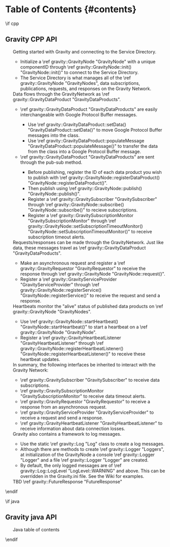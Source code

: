 # Table of Contents        {#contents}
\if cpp
## Gravity CPP API 

<ul style="list-style-type: none;"> 
  <li> Getting started with Gravity and connecting to the Service Directory. </li>
  <ul>
  <li> Initialize a \ref gravity::GravityNode "GravityNode" with a unique componentID through \ref gravity::GravityNode::init() "GravityNode::init()" to connect to the Service Directory.</li>
  <li> The Service Directory is what manages all of the \ref gravity::GravityNode "GravityNodes", data subscriptions, publications, requests, and responses on the Gravity Network. </li>
  </ul>

  <li> Data flows through the GravityNetwork as \ref gravity::GravityDataProduct "GravityDataProducts". </li>
  <ul> 
  <li> \ref gravity::GravityDataProduct "GravityDataProducts" are easily interchangeable with Google Protocol Buffer messages. </li>
  <ul> 
  <li> Use \ref gravity::GravityDataProduct::setData() "GravityDataProduct::setData()" to move Google Protocol Buffer messages into the class. </li>
  <li> Use \ref gravity::GravityDataProduct::populateMessage "GravityDataProduct::populateMessage()" to transfer the data from the class into a Google Protocol Buffer message. </li>
  </ul>
  <li> \ref gravity::GravityDataProduct "GravityDataProducts" are sent through the pub-sub method. </li> 
  <ul> 
  <li> Before publishing, register the ID of each data product you wish to publish with \ref gravity::GravityNode::registerDataProduct() "GravityNode::registerDataProduct()". </li>
  <li> Then publish using \ref gravity::GravityNode::publish() "GravityNode::publish()". </li>
  <li> Register a \ref gravity::GravitySubscriber "GravitySubscriber" through \ref gravity::GravityNode::subscribe() "GravityNode::subscribe()" to recieve subscriptions. </li>
  <li> Register a \ref gravity::GravitySubscriptionMonitor "GravitySubscriptionMonitor" through \ref gravity::GravityNode::setSubscriptionTimeoutMonitor() "GravityNode::setSubscriptionTimeoutMonitor()" to receive subscription timeout alerts. </li>
  </ul>
  </ul>
  
  <li> Requests/responses can be made through the GravityNetwork. Just like data, these messages travel as \ref gravity::GravityDataProduct "GravityDataProducts". </li>
  <ul> 
  <li> Make an asynchronous request and register a \ref gravity::GravityRequestor "GravityRequestor" to receive the response through \ref gravity::GravityNode "GravityNode::request()". </li>
  <li> Register a \ref gravity::GravityServiceProvider "GravityServiceProvider" through \ref gravity::GravityNode::registerService() "GravityNode::registerService()" to receive the request and send a response. </li>
  </ul>

  <li> Heartbeats monitor the "alive" status of published data products on \ref gravity::GravityNode "GravityNodes". </li>
  <ul> 
  <li> Use \ref gravity::GravityNode::startHeartbeat() "GravityNode::startHeartbeat()" to start a heartbeat on a \ref gravity::GravityNode "GravityNode". </li>
  <li> Register a \ref gravity::GravityHeartbeatListener "GravityHeartbeatListener" through \ref gravity::GravityNode::registerHeartbeatListener() "GravityNode::registerHeartbeatListener()" to receive these heartbeat updates. </li>
  </ul>
 
  <li>In summary, the following interfaces be inherited to interact with the Gravity Network: </li>
  <ul> 
    <li>\ref gravity::GravitySubscriber "GravitySubscriber" to receive data subscriptions. 
    <li>\ref gravity::GravitySubscriptionMonitor "GravitySubscriptionMonitor" to receive data timeout alerts. 
    <li>\ref gravity::GravityRequestor "GravityRequestor" to receive a response from an asynchronous request. </li>
    <li>\ref gravity::GravityServiceProvider "GravityServiceProvider" to receive a request and send a response. </li>
    <li>\ref gravity::GravityHeartbeatListener "GravityHeartbeatListener" to receive information about data connection losses. </li>
  </ul>

  <li> Gravity also contains a framework to log messages. </li>
  <ul> 
  <li> Use the static \ref gravity::Log "Log" class to create a log messages. </li>
  <li> Although there are methods to create \ref gravity::Logger "Loggers", at initialization of the GravityNode a console \ref gravity::Logger "Logger" and a file \ref gravity::Logger "Logger" are created. </li>
  <li> By default, the only logged messages are of \ref gravity::Log::LogLevel "LogLevel::WARNING" and above. This can be overridden in the Gravity.ini file. See the Wiki for examples. </li>
  </ul>

  <li> TBD \ref gravity::FutureResponse "FutureResponse" </li> 

</ul>
\endif

\if java
## Gravity java API 

<ul style="list-style-type: none;"> 
  <li>Java table of contents</li>
</ul>
\endif

